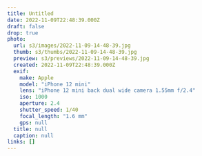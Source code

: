 ```yaml
---
title: Untitled
date: 2022-11-09T22:48:39.000Z
draft: false
drop: true
photo:
  url: s3/images/2022-11-09-14-48-39.jpg
  thumb: s3/thumbs/2022-11-09-14-48-39.jpg
  preview: s3/previews/2022-11-09-14-48-39.jpg
  created: 2022-11-09T22:48:39.000Z
  exif:
    make: Apple
    model: "iPhone 12 mini"
    lens: "iPhone 12 mini back dual wide camera 1.55mm f/2.4"
    iso: 1000
    aperture: 2.4
    shutter_speed: 1/40
    focal_length: "1.6 mm"
    gps: null
  title: null
  caption: null
links: []
---
```

